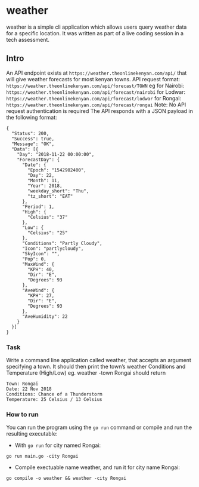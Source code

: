 # weather

weather is a simple cli application which allows users query weather data for a specific location. It was written as part of a live coding session in a tech assessment.

## Intro

An API endpoint exists at `https://weather.theonlinekenyan.com/api/` that will give weather forecasts for most kenyan towns.
API request format: `https://weather.theonlinekenyan.com/api/forecast/TOWN` eg
for Nairobi: `https://weather.theonlinekenyan.com/api/forecast/nairobi` for Lodwar: `https://weather.theonlinekenyan.com/api/forecast/lodwar` for Rongai: `https://weather.theonlinekenyan.com/api/forecast/rongai`
Note: No API request authentication is required
The API responds with a JSON payload in the following format:

```
{
  "Status": 200,
  "Success": true,
  "Message": "OK",
  "Data": [{
    "Day": "2018-11-22 00:00:00",
    "ForecastDay": {
      "Date": {
        "Epoch": "1542902400",
        "Day": 22,
        "Month": 11,
        "Year": 2018,
        "weekday_short": "Thu",
        "tz_short": "EAT"
      },
      "Period": 1,
      "High": {
        "Celsius": "37"
      },
      "Low": {
        "Celsius": "25"
      },
      "Conditions": "Partly Cloudy",
      "Icon": "partlycloudy",
      "SkyIcon": "",
      "Pop": 0,
      "MaxWind": {
        "KPH": 40,
        "Dir": "E",
        "Degrees": 93
      },
      "AveWind": {
        "KPH": 27,
        "Dir": "E",
        "Degrees": 93
      },
      "AveHumidity": 22
    }
  }]
}
```
        
### Task

Write a command line application called weather, that accepts an argument specifying a town. It should then print the town’s weather Conditions and Temperature (High/Low)
eg. weather -town Rongai should return
```
Town: Rongai
Date: 22 Nov 2018
Conditions: Chance of a Thunderstorm
Temperature: 25 Celsius / 13 Celsius
```

### How to run

You can run the program using the `go run` command or compile and run the resulting executable:

- With `go run` for city named Rongai:
```
go run main.go -city Rongai
```

- Compile exectuable name weather, and run it for city name Rongai:

```
go compile -o weather && weather -city Rongai
```